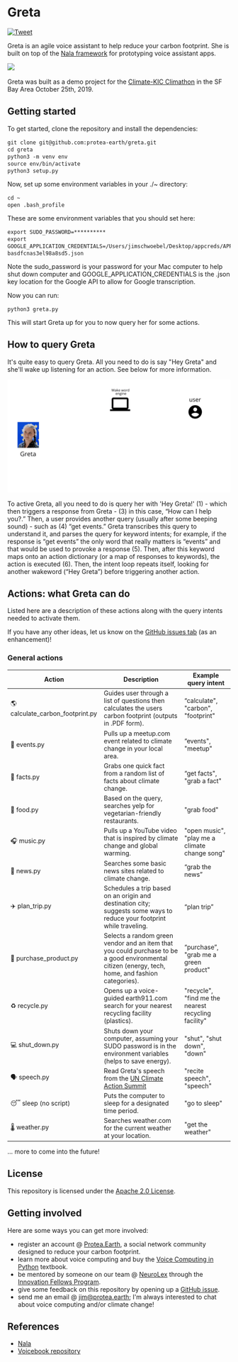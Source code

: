 # Greta
[![Tweet](https://img.shields.io/twitter/url/http/shields.io.svg?style=social)](https://twitter.com/intent/tweet?text=Are%20you%20a%20climate%20enthusiast%20looking%20to%20learn%20how%20to%20be%20a%20better%20climate%20citizen?%20Check%20out%20Greta,%20a%20climate-based%20voice%20assistant%20@%20https://github.com/jim-schwoebel/greta.&hashtags=protea,greta,voice,assistant)

Greta is an agile voice assistant to help reduce your carbon footprint. She is built on top of the [Nala framework](https://github.com/jim-schwoebel/nala) for prototyping voice assistant apps. 

![](https://media.giphy.com/media/ZbH9DaFU2dZ4F6M4OI/giphy.gif)

Greta was built as a demo project for the [Climate-KIC Climathon](https://climathon.climate-kic.org/en/san-francisco-the-event-page-2019) in the SF Bay Area October 25th, 2019.

## Getting started

To get started, clone the repository and install the dependencies:

```
git clone git@github.com:protea-earth/greta.git
cd greta 
python3 -m venv env
source env/bin/activate
python3 setup.py 
```

Now, set up some environment variables in your ./~ directory:

```
cd ~
open .bash_profile
```

These are some environment variables that you should set here: 

```
export SUDO_PASSWORD=**********
export GOOGLE_APPLICATION_CREDENTIALS=/Users/jimschwoebel/Desktop/appcreds/APPNAME-basdfcnas3el98a8sd5.json
```

Note the sudo_password is your password for your Mac computer to help shut down computer and GOOGLE_APPLICATION_CREDENTIALS is the .json key location for the Google API to allow for Google transcription.

Now you can run:

```
python3 greta.py
```

This will start Greta up for you to now query her for some actions.

## How to query Greta

It's quite easy to query Greta. All you need to do is say "Hey Greta" and she'll wake up listening for an action. See below for more information.

![](https://github.com/protea-earth/greta/blob/master/data/other/Gif-2019-56-06-18-56-43.gif)

To active Greta, all you need to do is query her with 'Hey Greta!' (1) - which then triggers a response from Greta - (3) in this case, “How can I help you?.” Then, a user provides another query (usually after some beeping sound) - such as (4) “get events.” Greta transcribes this query to understand it, and parses the query for keyword intents; for example, if the response is “get events” the only word that really matters is “events” and that would be used to provoke a response (5). Then, after this keyword maps onto an action dictionary (or a map of responses to keywords), the action is executed (6). Then, the intent loop repeats itself, looking for another wakeword (“Hey Greta”) before triggering another action.

## Actions: what Greta can do

Listed here are a description of these actions along with the query intents needed to activate them. 

If you have any other ideas, let us know on the [GitHub issues tab](https://github.com/protea-earth/greta/issues) (as an enhancement)! 

### General actions 

| Action  | Description | Example query intent | 
| ------------- | ------------- | ------------- |
|🌎 calculate_carbon_footprint.py | Guides user through a list of questions then calculates the users carbon footprint (outputs in .PDF form). | “calculate", "carbon", "footprint" | 
|📅 events.py | Pulls up a meetup.com event related to climate change in your local area. | “events", "meetup" | 
|📠 facts.py | Grabs one quick fact from a random list of facts about climate change. | “get facts", "grab a fact" | 
|🥗 food.py | Based on the query, searches yelp for vegetarian-friendly restaurants. |"grab food"| 
|🎧 music.py | Pulls up a YouTube video that is inspired by climate change and global warming. | "open music", "play me a climate change song"| 
|📰 news.py | Searches some basic news sites related to climate change. | “grab the news” | 
|✈️ plan_trip.py | Schedules a trip based on an origin and destination city; suggests some ways to reduce your footprint while traveling. | “plan trip” | 
|💸 purchase_product.py | Selects a random green vendor and an item that you could purchase to be a good environmental citizen (energy, tech, home, and fashion categories). | “purchase”, "grab me a green product" |
|♻️ recycle.py | Opens up a voice-guided earth911.com  search for your nearest recycling facility (plastics). | "recycle", "find me the nearest recycling facility" | 
|💻 shut_down.py | Shuts down your computer, assuming your SUDO password is in the environment variables (helps to save energy). | "shut", "shut down", "down" | 
|🗣️ speech.py | Read Greta's speech from the [UN Climate Action Summit](https://www.npr.org/2019/09/23/763452863/transcript-greta-thunbergs-speech-at-the-u-n-climate-action-summit) | "recite speech", "speech" | 
|😴 sleep (no script) |  Puts the computer to sleep for a designated time period. | "go to sleep"|
|🌡️ weather.py | Searches weather.com for the current weather at your location. | "get the weather"|

... more to come into the future! 

## License
This repository is licensed under the [Apache 2.0 License](https://www.apache.org/licenses/LICENSE-2.0). 

## Getting involved
Here are some ways you can get more involved:

* register an account @ [Protea.Earth](http://protea.earth), a social network community designed to reduce your carbon footprint.
* learn more about voice computing and buy the [Voice Computing in Python](https://github.com/jim-schwoebel/voicebook) textbook.
* be mentored by someone on our team @ [NeuroLex](https://neurolex.ai) through the [Innovation Fellows Program](http://neurolex.ai/research).
* give some feedback on this repository by opening up a [GitHub issue](https://github.com/protea-earth/greta/issues).
* send me an email @ jim@protea.earth; I'm always interested to chat about voice computing and/or climate change!

## References

* [Nala](https://github.com/jim-schwoebel/nala)
* [Voicebook repository](https://github.com/jim-schwoebel/voicebook)
